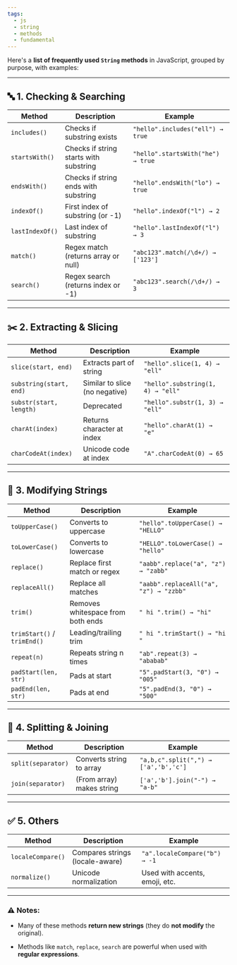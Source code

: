 ```yaml
---
tags:
  - js
  - string
  - methods
  - fundamental
---
```


Here's a **list of frequently used `String` methods** in JavaScript, grouped by purpose, with examples:

---

## 🔤 **1. Checking & Searching**

|Method|Description|Example|
|---|---|---|
|`includes()`|Checks if substring exists|`"hello".includes("ell") → true`|
|`startsWith()`|Checks if string starts with substring|`"hello".startsWith("he") → true`|
|`endsWith()`|Checks if string ends with substring|`"hello".endsWith("lo") → true`|
|`indexOf()`|First index of substring (or -1)|`"hello".indexOf("l") → 2`|
|`lastIndexOf()`|Last index of substring|`"hello".lastIndexOf("l") → 3`|
|`match()`|Regex match (returns array or null)|`"abc123".match(/\d+/) → ['123']`|
|`search()`|Regex search (returns index or -1)|`"abc123".search(/\d+/) → 3`|

---

## ✂️ **2. Extracting & Slicing**

|Method|Description|Example|
|---|---|---|
|`slice(start, end)`|Extracts part of string|`"hello".slice(1, 4) → "ell"`|
|`substring(start, end)`|Similar to slice (no negative)|`"hello".substring(1, 4) → "ell"`|
|`substr(start, length)`|Deprecated|`"hello".substr(1, 3) → "ell"`|
|`charAt(index)`|Returns character at index|`"hello".charAt(1) → "e"`|
|`charCodeAt(index)`|Unicode code at index|`"A".charCodeAt(0) → 65`|

---

## 🔁 **3. Modifying Strings**

|Method|Description|Example|
|---|---|---|
|`toUpperCase()`|Converts to uppercase|`"hello".toUpperCase() → "HELLO"`|
|`toLowerCase()`|Converts to lowercase|`"HELLO".toLowerCase() → "hello"`|
|`replace()`|Replace first match or regex|`"aabb".replace("a", "z") → "zabb"`|
|`replaceAll()`|Replace all matches|`"aabb".replaceAll("a", "z") → "zzbb"`|
|`trim()`|Removes whitespace from both ends|`" hi ".trim() → "hi"`|
|`trimStart()` / `trimEnd()`|Leading/trailing trim|`" hi ".trimStart() → "hi "`|
|`repeat(n)`|Repeats string n times|`"ab".repeat(3) → "ababab"`|
|`padStart(len, str)`|Pads at start|`"5".padStart(3, "0") → "005"`|
|`padEnd(len, str)`|Pads at end|`"5".padEnd(3, "0") → "500"`|

---

## 🧩 **4. Splitting & Joining**

|Method|Description|Example|
|---|---|---|
|`split(separator)`|Converts string to array|`"a,b,c".split(",") → ['a','b','c']`|
|`join(separator)`|(From array) makes string|`['a','b'].join("-") → "a-b"`|

---

## ✅ **5. Others**

|Method|Description|Example|
|---|---|---|
|`localeCompare()`|Compares strings (locale-aware)|`"a".localeCompare("b") → -1`|
|`normalize()`|Unicode normalization|Used with accents, emoji, etc.|

---

### ⚠️ Notes:

- Many of these methods **return new strings** (they do **not modify** the original).
    
- Methods like `match`, `replace`, `search` are powerful when used with **regular expressions**.
    
